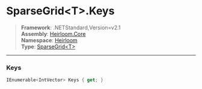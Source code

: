 # SparseGrid\<T>.Keys

> **Framework**: .NETStandard,Version=v2.1  
> **Assembly**: [Heirloom.Core][0]  
> **Namespace**: [Heirloom][0]  
> **Type**: [SparseGrid\<T>][1]  

--------------------------------------------------------------------------------

### Keys

```cs
IEnumerable<IntVector> Keys { get; }
```

[0]: ../Heirloom.Core.md
[1]: Heirloom.SparseGrid[T].md
